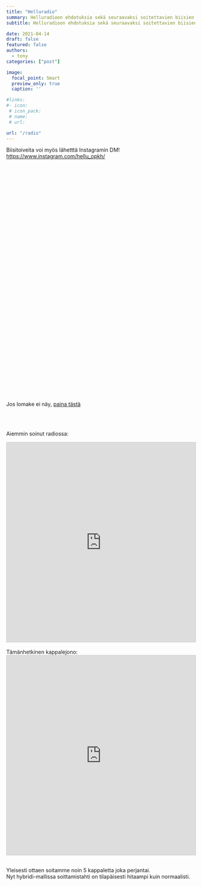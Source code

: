 ```yaml
---
title: "Helluradio"
summary: Helluradioon ehdotuksia sekä seuraavaksi soitettavien biisien lista.
subtitle: Helluradioon ehdotuksia sekä seuraavaksi soitettavien biisien lista.

date: 2021-04-14
draft: false
featured: false
authors:
  - tony
categories: ["post"]

image:
  focal_point: Smart
  preview_only: true
  caption: ''

#links:
#- icon: 
 # icon_pack: 
 # name: 
 # url: 

url: "/radio"
---
```

Biisitoiveita voi myös lähetttä Instagramin DM! https://www.instagram.com/hellu_opkh/

<br>

<div class="typeform-widget" data-url="https://form.typeform.com/to/NhRUggSG?typeform-medium=embed-snippet" data-hide-headers="true" style="width: 100%; height: 600px;"></div> <script> (function() { var qs,js,q,s,d=document, gi=d.getElementById, ce=d.createElement, gt=d.getElementsByTagName, id="typef_orm", b="https://embed.typeform.com/"; if(!gi.call(d,id)) { js=ce.call(d,"script"); js.id=id; js.src=b+"embed.js"; q=gt.call(d,"script")[0]; q.parentNode.insertBefore(js,q) } })() </script>

Jos lomake ei näy, [paina tästä](https://opkh.typeform.com/to/NhRUggSG)

<br>
<br>


Aiemmin soinut radiossa:
<iframe class="airtable-embed" src="https://airtable.com/embed/shrQ32Xsuo3lijWSP?backgroundColor=orange&layout=card" frameborder="0" onmousewheel="" width="100%" height="533" style="background: transparent; border: 1px solid #ccc;"></iframe>
<br>
<br>
Tämänhetkinen kappalejono:
<iframe class="airtable-embed" src="https://airtable.com/embed/shr4F456wRiIzxN2R?backgroundColor=orange&layout=card" frameborder="0" onmousewheel="" width="100%" height="533" style="background: transparent; border: 1px solid #ccc;"></iframe>
<br>
<br>

Yleisesti ottaen soitamme noin 5 kappaletta joka perjantai.  
Nyt hybridi-mallissa soittamistahti on tilapäisesti hitaampi kuin normaalisti.